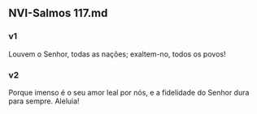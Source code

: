 ## NVI-Salmos 117.md
### v1
 Louvem o Senhor, todas as nações; exaltem-no, todos os povos!
### v2
 Porque imenso é o seu amor leal por nós, e a fidelidade do Senhor dura para sempre. Aleluia!
